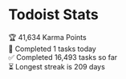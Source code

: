 
# Todoist Stats

<!-- TODO-IST:START -->
🏆  41,634 Karma Points           
🌸  Completed 1 tasks today           
✅  Completed 16,493 tasks so far           
⏳  Longest streak is 209 days
<!-- TODO-IST:END -->
